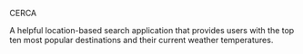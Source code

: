 CERCA 

A helpful location-based search application that provides users with the top ten most popular destinations and their current weather temperatures.



